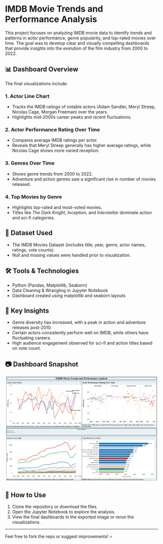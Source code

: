 # IMDB Movie Trends and Performance Analysis

This project focuses on analyzing IMDB movie data to identify trends and patterns in actor performance, genre popularity, and top-rated movies over time. The goal was to develop clear and visually compelling dashboards that provide insights into the evolution of the film industry from 2000 to 2022.

## 📊 Dashboard Overview

The final visualizations include:

### 1. Actor Line Chart
- Tracks the IMDB ratings of notable actors (Adam Sandler, Meryl Streep, Nicolas Cage, Morgan Freeman) over the years.
- Highlights mid-2000s career peaks and recent fluctuations.

### 2. Actor Performance Rating Over Time
- Compares average IMDB ratings per actor.
- Reveals that Meryl Streep generally has higher average ratings, while Nicolas Cage shows more varied reception.

### 3. Genres Over Time
- Shows genre trends from 2000 to 2022.
- Adventure and action genres saw a significant rise in number of movies released.

### 4. Top Movies by Genre
- Highlights top-rated and most-voted movies.
- Titles like *The Dark Knight*, *Inception*, and *Interstellar* dominate action and sci-fi categories.

## 📁 Dataset Used
- The IMDB Movies Dataset (includes title, year, genre, actor names, ratings, vote counts).
- Null and missing values were handled prior to visualization.

## 🛠️ Tools & Technologies
- Python (Pandas, Matplotlib, Seaborn)
- Data Cleaning & Wrangling in Jupyter Notebook
- Dashboard created using matplotlib and seaborn layouts

## 📌 Key Insights
- Genre diversity has increased, with a peak in action and adventure releases post-2010.
- Certain actors consistently perform well on IMDB, while others have fluctuating careers.
- High audience engagement observed for sci-fi and action titles based on vote count.

## 📷 Dashboard Snapshot

![IMDB Movie Dashboard](https://github.com/SoumyaShahh/Movie-Trends-Analysis/blob/main/IMDB%20Movie%20Trends%20and%20Performance%20Analysis.png)

## 📎 How to Use
1. Clone the repository or download the files.
2. Open the Jupyter Notebook to explore the analysis.
3. View the final dashboards in the exported image or rerun the visualizations.

---

Feel free to fork the repo or suggest improvements! ⭐
